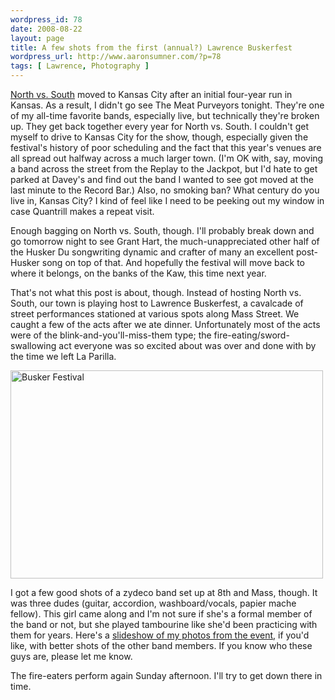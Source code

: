 ```yaml
--- 
wordpress_id: 78
date: 2008-08-22
layout: page
title: A few shots from the first (annual?) Lawrence Buskerfest
wordpress_url: http://www.aaronsumner.com/?p=78
tags: [ Lawrence, Photography ]
---
```

[North vs. South](http://www.myspace.com/northvssouthmusicfestival) moved to Kansas City after an initial four-year run in Kansas. As a result, I didn't go see The Meat Purveyors tonight. They're one of my all-time favorite bands, especially live, but technically they're broken up. They get back together every year for North vs. South. I couldn't get myself to drive to Kansas City for the show, though, especially given the festival's history of poor scheduling and the fact that this year's venues are all spread out halfway across a much larger town. (I'm OK with, say, moving a band across the street from the Replay to the Jackpot, but I'd hate to get parked at Davey's and find out the band I wanted to see got moved at the last minute to the Record Bar.) Also, no smoking ban? What century do you live in, Kansas City? I kind of feel like I need to be peeking out my window in case Quantrill makes a repeat visit.

Enough bagging on North vs. South, though. I'll probably break down and go tomorrow night to see Grant Hart, the much-unappreciated other half of the Husker Du songwriting dynamic and crafter of many an excellent post-Husker song on top of that. And hopefully the festival will move back to where it belongs, on the banks of the Kaw, this time next year.

That's not what this post is about, though. Instead of hosting North vs. South, our town is playing host to Lawrence Buskerfest, a cavalcade of street performances stationed at various spots along Mass Street. We caught a few of the acts after we ate dinner. Unfortunately most of the acts were of the blink-and-you'll-miss-them type; the fire-eating/sword-swallowing act everyone was so excited about was over and done with by the time we left La Parilla.

<p>
<a href="http://www.flickr.com/photos/rockchalk/2788683808/" title="Busker Festival by ruralocity, on Flickr"><img src="http://farm4.static.flickr.com/3277/2788683808_fb9bc9b461.jpg" width="500" height="333" alt="Busker Festival" /></a>
</p>

I got a few good shots of a zydeco band set up at 8th and Mass, though. It was three dudes (guitar, accordion, washboard/vocals, papier mache fellow). This girl came along and I'm not sure if she's a formal member of the band or not, but she played tambourine like she'd been practicing with them for years. Here's a <a href="http://flickr.com/photos/rockchalk/tags/lawrencebuskerfestival2008/show/">slideshow of my photos from the event</a>, if you'd like, with better shots of the other band members. If you know who these guys are, please let me know.

The fire-eaters perform again Sunday afternoon. I'll try to get down there in time.
